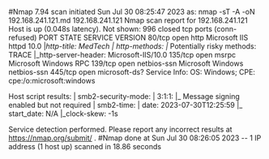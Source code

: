 #Nmap 7.94 scan initiated Sun Jul 30 08:25:47 2023 as: nmap -sT -A -oN 192.168.241.121.md 192.168.241.121
Nmap scan report for 192.168.241.121
Host is up (0.048s latency).
Not shown: 996 closed tcp ports (conn-refused)
PORT    STATE SERVICE       VERSION
80/tcp  open  http          Microsoft IIS httpd 10.0
|_http-title: MedTech
| http-methods: 
|_  Potentially risky methods: TRACE
|_http-server-header: Microsoft-IIS/10.0
135/tcp open  msrpc         Microsoft Windows RPC
139/tcp open  netbios-ssn   Microsoft Windows netbios-ssn
445/tcp open  microsoft-ds?
Service Info: OS: Windows; CPE: cpe:/o:microsoft:windows

Host script results:
| smb2-security-mode: 
|   3:1:1: 
|_    Message signing enabled but not required
| smb2-time: 
|   date: 2023-07-30T12:25:59
|_  start_date: N/A
|_clock-skew: -1s

Service detection performed. Please report any incorrect results at https://nmap.org/submit/ .
#Nmap done at Sun Jul 30 08:26:05 2023 -- 1 IP address (1 host up) scanned in 18.86 seconds
